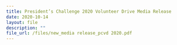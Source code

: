 ```yaml
---
title: President’s Challenge 2020 Volunteer Drive Media Release
date: 2020-10-14
layout: file
description: ""
file_url: /files/new_media release_pcvd 2020.pdf
---
```

